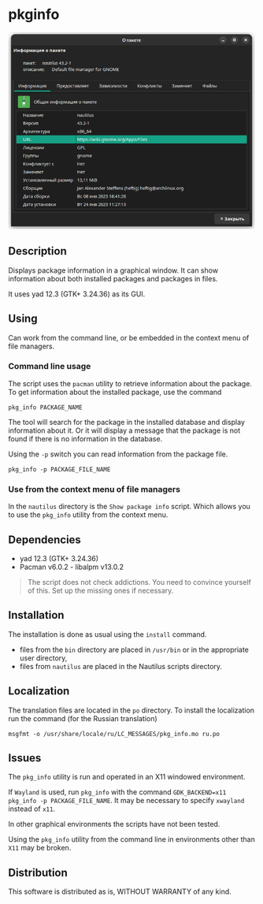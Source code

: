# pkginfo

<img src="https://github.com/VlaSard/pkginfo/blob/main/images/screen01.png" height="400">

## Description

Displays package information in a graphical window. It can show information about both installed packages and packages in files.

It uses yad 12.3 (GTK+ 3.24.36) as its GUI.

## Using

Can work from the command line, or be embedded in the context menu of file managers.

### Command line usage

The script uses the `pacman` utility to retrieve information about the package. To get information about the installed package, use the command

```
pkg_info PACKAGE_NAME
```

The tool will search for the package in the installed database and display information about it. Or it will display a message that the package is not found if there is no information in the database.

Using the `-p` switch you can read information from the package file.

```
pkg_info -p PACKAGE_FILE_NAME
```

### Use from the context menu of file managers

In the `nautilus` directory is the `Show package info` script. Which allows you to use the `pkg_info` utility from the context menu. 

## Dependencies

 - yad 12.3 (GTK+ 3.24.36)
 - Pacman v6.0.2 - libalpm v13.0.2

 > The script does not check addictions. You need to convince yourself of this. Set up the missing ones if necessary.

## Installation

The installation is done as usual using the `install` command.

 - files from the `bin` directory are placed in `/usr/bin` or in the appropriate user directory,
 - files from `nautilus` are placed in the Nautilus scripts directory.

## Localization

The translation files are located in the `po` directory. To install the localization run the command (for the Russian translation)

```
msgfmt -o /usr/share/locale/ru/LC_MESSAGES/pkg_info.mo ru.po
```

## Issues

The `pkg_info` utility is run and operated in an X11 windowed environment.

If `Wayland` is used, run `pkg_info` with the command `GDK_BACKEND=x11 pkg_info -p PACKAGE_FILE_NAME`. It may be necessary to specify `xwayland` instead of `x11`.

In other graphical environments the scripts have not been tested.

Using the `pkg_info` utility from the command line in environments other than `X11` may be broken.

## Distribution

This software is distributed as is, WITHOUT WARRANTY of any kind.

